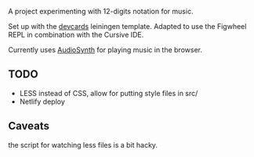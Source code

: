 A project experimenting with 12-digits notation for music.

Set up with the [devcards](https://github.com/bhauman/devcards) leiningen template.
Adapted to use the Figwheel REPL in combination with the Cursive IDE.

Currently uses [AudioSynth](https://github.com/keithwhor/audiosynth) for playing music in the browser.

## TODO

* LESS instead of CSS, allow for putting style files in src/
* Netlify deploy

## Caveats

the script for watching less files is a bit hacky.